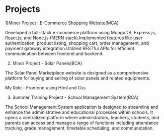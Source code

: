 # Projects
1)Minor Project : E-Commerce Shopping Website(MCA)

Developed a full-stack e-commerce platform using MongoDB, Express.js, React.js, and Node.js (MERN stack).Implemented features like user authentication, product listing, shopping cart, order management, and payment gateway integration.Utilized RESTful APIs for efficient communication between frontend and backend.

2) Minor Project - Solar Panels(BCA)

The Solar Panel Marketplace website is designed as a comprehensive platform for buying and selling of solar panels and related equipments.

My Role - Frontend using Html and Css

3) Summer Training Project - School Management System(BCA)

The School Management System application is designed to streamline and enhance the administrative and educational processes within schools. It opens a centralized platform where administrators, teachers, students, and parents can access and manage a range of functions including attendance tracking, grade management, timetable scheduling, and communication.


